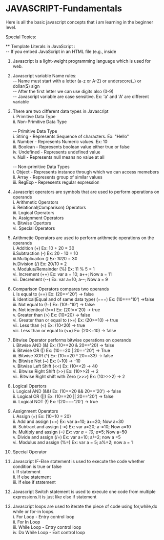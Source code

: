 # JAVASCRIPT-Fundamentals
Here is all the basic javascript concepts that i am learning in the beginner level. 

Special Topics: 

** Template Literals in JavaScript : </br>
  -- If you embed JavaScript in an HTML file (e.g., inside <script> tags) backticks are used for template literals. Template literals allow for multi-line strings 
   and embedding expressions with ${expression} </br>
   Ex: <script> </br>
           const name = "John"; </br>
           console.log(`Hello, ${name}!`); // Output: Hello, John! </br>
       </script> </br>


       

1. Javascript is a light-weight programming language which is used for web.
   
2. Javascript variable Name rules: </br>
   -- Name must start with a letter (a-z or A-Z) or underscore(_) or dollar($) sign </br>
   -- After the first letter we can use digits also (0-9) </br>
   -- Javascript variable are case sensitive. Ex: 'a' and 'A' are different variable </br>
   
4. There are two different data types in Javascript </br>
   i. Primitive Data Type </br>
   ii. Non-Primitive Data Type </br>

   -- Primitive Data Type </br>
   i. String - Represents Sequence of characters. Ex: "Hello" </br>
   ii. Number - Represents Numeric values. Ex: 10 </br>
   iii. Boolean - Represents boolean value either true or false </br>
   iv. Undefined - Represents undefined value </br>
   v. Null - Represents null means no value at all </br>

   -- Non-primitive Data Types </br>
   i. Object - Represents instance through which we can access memebers </br>
   ii. Array - Represents group of similar values </br>
   iii. RegExp - Represents regular expression </br>

5. Javascript operators are symbols that are used to perform operations on operands </br>
   i. Arithmetic Operators </br>
   ii. Relational(Comparison) Operators </br>
   iii. Logical Operators </br>
   iv. Assignment Operators </br>
   v. Bitwise Opertors </br>
   vi. Special Operators </br>

7. Arithmetic Operators are used to perform arithmetic operations on the operands </br>
   i. Addition (+)  Ex: 10 + 20 = 30 </br>
   ii.Subtraction (-) Ex: 20 - 10 = 10 </br>
   iii.Multiplicaiton (*) Ex: 10*20 = 30 </br>
   iv.Division (/) Ex: 20/10 = 2 </br>
   v. Modulus/Remainder (%) Ex: 11 % 5 = 1 </br>
   vi. Increment (++) Ex: var a = 10; a++; Now a = 11 </br>
   vii. Decrement (--) Ex: var a=10; a--; Now a = 9  </br>

8. Comparison Operators compares two operands </br>
   i. Is equal to (==)  Ex: (20=='20') -> false </br>
   ii. Identical(Equal and of same data type) (===) Ex: (10==='10') ->false  </br>
   iii. Not equal to (!=) Ex: (10!='10')  -> false  </br>
   iv. Not identical (!==)  Ex: (20!=='20) -> true </br>
   v. Greater than (>) Ex: (10>20) -> false  </br>
   vi. Greater than or equal to (>=) Ex: (20>=10) -> true  </br>
   vii. Less than (<)  Ex: (10<20) -> true  </br>
   viii. Less than or equal to (<=) Ex: (20<=10) -> false  </br>

9. Bitwise Operator performs bitwise operations on operands </br>
   i. Bitwise AND (&) Ex: (10==20 & 20=='20) -> false  </br>
   ii. Bitwise OR (|) Ex: (10==20 | 20=='20') -> True  </br>
   iii. Bitwise XOR (^) Ex: (10==20 ^  20==33) -> false  </br>
   iv. Bitwise Not (~) Ex: (~10) -> -10  </br>
   v. Bitwise Left Shift (<<) Ex: (10<<2) -> 40  </br>
   vi. Bitwise Right Shift (>>) Ex: (10>>2) -> 2  </br>
   vii. Bitwise Right shift with Zero (>>>) Ex: (10>>>2) -> 2  </br>

10. Logical Opertors  </br>
   i. Logical AND (&&) Ex: (10==20 && 20=='20') -> false  </br>
   ii. Logical OR (||) Ex: (10==20 || 20=='20') -> false </br>
   iii. Logical NOT (!) Ex: !(20==='20') -> true </br>

11. Assignment Operators </br>
    i. Assign (=) Ex: (10+10 = 20) </br>
    ii. Add and assign (+=) Ex: var a=10; a+=20; Now a=30 </br>
    iii. Subtract and assign (-=) Ex: var a=20; a-=10; Now a=10 </br>
    iv. Multiply and assign (*=) Ex: var a = 10; a*=5; Now a=50 </br>
    v. Divide and assign (/=) Ex: var a=10; a/=2; now a =5 </br>
    vi. Modulus and assign (%=) Ex: var a = 5; a%=2; now a = 1 </br>

12. Special Operator

13. Javascript IF-Else statement is used to execute the code whether condition is true or false </br>
    i. If statement </br>
    ii. If else statement </br>
    iii. If else if statement </br>

14. Javascript Switch statement is used to execute one code from multiple expressions.It is just like else if statement

15. Javascript loops are used to iterate the piece of code using for,while,do while or for-in loops. </br>
    i. For Loop   - Entry control loop </br>
    ii. For In Loop </br>
    iii. While Loop  - Entry control loop </br>
    iv. Do While Loop - Exit control loop </br>




   
   
